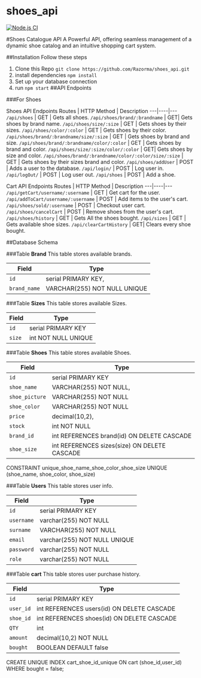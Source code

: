 # shoes_api
[![Node.js CI](https://github.com/Razorma/shoes_api/actions/workflows/node.js.yml/badge.svg)](https://github.com/Razorma/shoes_api/actions/workflows/node.js.yml)

#Shoes Catalogue API
A Powerful API, offering seamless management of a dynamic shoe catalog and an intuitive shopping cart system.

##Installation
Follow these steps
  1. Clone this Repo `git clone https://github.com/Razorma/shoes_api.git`
  2. install dependencies `npm install`
  3. Set up your database connection
  4. run `npm start`
##API Endpoints

###For Shoes

Shoes API Endpoints
Routes   | HTTP Method | Description 
---|----|---
`/api/shoes` | GET | Gets all shoes.
`/api/shoes/brand/:brandname` | GET| Gets shoes by brand name.
`/api/shoes/size/:size` | GET | Gets shoes by their sizes.
`/api/shoes/color/:color` | GET |  Gets shoes by their color.
`/api/shoes/brand/:brandname/size/:size` | GET | Gets shoes by brand and size.
`/api/shoes/brand/:brandname/color/:color` | GET | Gets shoes by brand and  color.
`/api/shoes/size/:size/color/:color` | GET| Gets shoes by size and color.
`/api/shoes/brand/:brandname/color/:color/size/:size` | GET | Gets shoes by their sizes brand and color.
`/api/shoes/addUser` | POST |  Adds a user to the database.
`/api/login/` | POST | Log user in.
`/api/logOut/` | POST | Log user out.
`/api/shoes` | POST | Add a shoe.


Cart API Endpoints
Routes   | HTTP Method | Description 
---|----|---
`/api/getCart/username/:username` | GET | Get cart for the user.
`/api/addToCart/username/:username` | POST | Add items to the user's cart.
`/api/shoes/sold/:username` | POST | Checkout user cart.
`/api/shoes/cancelCart` | POST |  Remove shoes from the user's cart.
`/api/shoes/history` | GET | Gets All the shoes bought.
`/api/sizes` | GET | Gets available shoe sizes.
`/api/clearCartHistory` | GET| Clears every shoe bought.

##Database Schema

###Table **Brand**
This table stores available brands.
		
Field   | Type 
---|----
 `id` | serial PRIMARY KEY,
 `brand_name`| VARCHAR(255) NOT NULL UNIQUE

###Table **Sizes**
This table stores available Sizes.
		
Field   | Type 
---|----
`id` | serial PRIMARY KEY
`size` | int NOT NULL UNIQUE

###Table **Shoes**
This table stores available Shoes.
		
Field   | Type 
---|----
`id` | serial PRIMARY KEY
`shoe_name` | VARCHAR(255) NOT NULL,
`shoe_picture` |  VARCHAR(255) NOT NULL
`shoe_color` | VARCHAR(255) NOT NULL
`price` | decimal(10,2),
`stock` | int NOT NULL
`brand_id` | int REFERENCES brand(id) ON DELETE CASCADE
`shoe_size` | int REFERENCES sizes(size) ON DELETE CASCADE

CONSTRAINT unique_shoe_name_shoe_color_shoe_size UNIQUE (shoe_name, shoe_color, shoe_size)

###Table **Users**
This table stores user info.
		
Field   | Type 
---|----
`id` | serial PRIMARY KEY
`username` | varchar(255) NOT NULL
`surname` |  VARCHAR(255) NOT NULL
`email` | varchar(255) NOT NULL UNIQUE
`password` | varchar(255) NOT NULL
`role` | varchar(255) NOT NULL  

###Table **cart**
This table stores user purchase history.
		
Field   | Type 
---|----
`id` | serial PRIMARY KEY
`user_id` | int REFERENCES users(id) ON DELETE CASCADE
`shoe_id` | int REFERENCES shoes(id) ON DELETE CASCADE
`QTY` | int
`amount` | decimal(10,2) NOT NULL
`bought` | BOOLEAN DEFAULT false  

CREATE UNIQUE INDEX cart_shoe_id_unique ON cart (shoe_id,user_id) WHERE bought = false;

